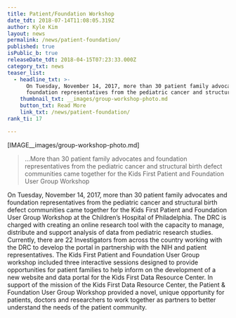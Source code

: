 ```yaml
---
title: Patient/Foundation Workshop
date_tdt: 2018-07-14T11:08:05.319Z
author: Kyle Kim
layout: news
permalink: /news/patient-foundation/
published: true
isPublic_b: true
releaseDate_tdt: 2018-04-15T07:23:33.000Z
category_txt: news
teaser_list:
  - headline_txt: >-
      On Tuesday, November 14, 2017, more than 30 patient family advocates and
      foundation representatives from the pediatric cancer and structural...
    thumbnail_txt: __images/group-workshop-photo.md
    button_txt: Read More
    link_txt: /news/patient-foundation/
rank_ti: 17

---
```





[IMAGE__images/group-workshop-photo.md]

<blockquote class="half-quote-box float-right">
    <p>...More than 30 patient family advocates and foundation representatives from the pediatric cancer and structural birth defect communities came together for the Kids First Patient and Foundation User Group Workshop</p>
</blockquote>

On Tuesday, November 14, 2017, more than 30 patient family advocates and foundation representatives from the pediatric cancer and structural birth defect communities came together for the Kids First Patient and Foundation User Group Workshop at the Children’s Hospital of Philadelphia. The DRC is charged with creating an online research tool with the capacity to manage, distribute and support analysis of data from pediatric research studies. Currently, there are 22 Investigators from across the country working with the DRC to develop the portal in partnership with the NIH and patient representatives. The Kids First Patient and Foundation User Group workshop included three interactive sessions designed to provide opportunities for patient families to help inform on the development of a new website and data portal for the Kids First Data Resource Center. In support of the mission of the Kids First Data Resource Center, the Patient & Foundation User Group Workshop provided a novel, unique opportunity for patients, doctors and researchers to work together as partners to better understand the needs of the patient community.

